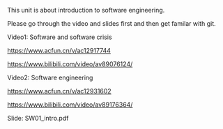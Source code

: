 This unit is about introduction to software engineering.

Please go through the video and slides first and then get familar with git.

Video1: Software and software crisis

https://www.acfun.cn/v/ac12917744

https://www.bilibili.com/video/av89076124/

Video2: Software engineering

https://www.acfun.cn/v/ac12931602

https://www.bilibili.com/video/av89176364/

Slide: SW01_intro.pdf